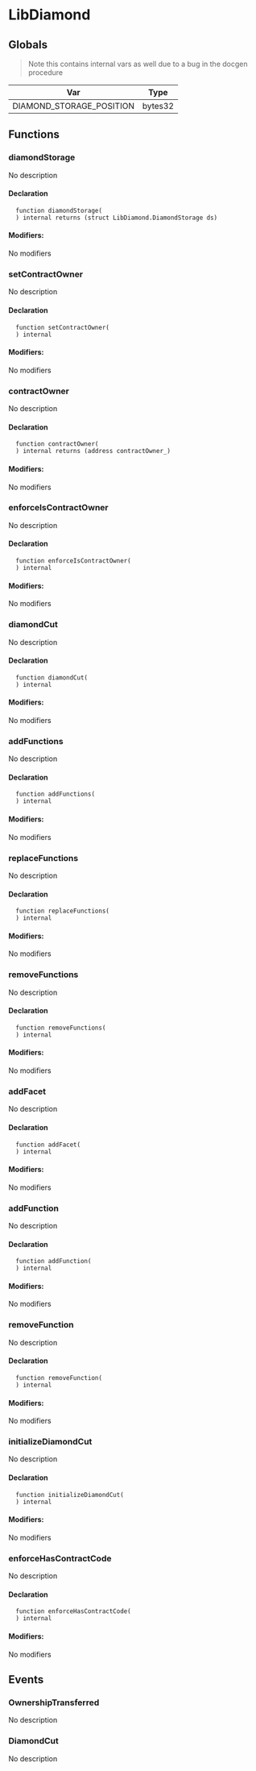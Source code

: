 
# LibDiamond





## Globals

> Note this contains internal vars as well due to a bug in the docgen procedure

| Var | Type |
| --- | --- |
| DIAMOND_STORAGE_POSITION | bytes32 |



## Functions

### diamondStorage
No description


#### Declaration
```solidity
  function diamondStorage(
  ) internal returns (struct LibDiamond.DiamondStorage ds)
```

#### Modifiers:
No modifiers



### setContractOwner
No description


#### Declaration
```solidity
  function setContractOwner(
  ) internal
```

#### Modifiers:
No modifiers



### contractOwner
No description


#### Declaration
```solidity
  function contractOwner(
  ) internal returns (address contractOwner_)
```

#### Modifiers:
No modifiers



### enforceIsContractOwner
No description


#### Declaration
```solidity
  function enforceIsContractOwner(
  ) internal
```

#### Modifiers:
No modifiers



### diamondCut
No description


#### Declaration
```solidity
  function diamondCut(
  ) internal
```

#### Modifiers:
No modifiers



### addFunctions
No description


#### Declaration
```solidity
  function addFunctions(
  ) internal
```

#### Modifiers:
No modifiers



### replaceFunctions
No description


#### Declaration
```solidity
  function replaceFunctions(
  ) internal
```

#### Modifiers:
No modifiers



### removeFunctions
No description


#### Declaration
```solidity
  function removeFunctions(
  ) internal
```

#### Modifiers:
No modifiers



### addFacet
No description


#### Declaration
```solidity
  function addFacet(
  ) internal
```

#### Modifiers:
No modifiers



### addFunction
No description


#### Declaration
```solidity
  function addFunction(
  ) internal
```

#### Modifiers:
No modifiers



### removeFunction
No description


#### Declaration
```solidity
  function removeFunction(
  ) internal
```

#### Modifiers:
No modifiers



### initializeDiamondCut
No description


#### Declaration
```solidity
  function initializeDiamondCut(
  ) internal
```

#### Modifiers:
No modifiers



### enforceHasContractCode
No description


#### Declaration
```solidity
  function enforceHasContractCode(
  ) internal
```

#### Modifiers:
No modifiers





## Events

### OwnershipTransferred
No description

  


### DiamondCut
No description

  


